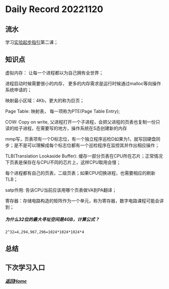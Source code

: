 
Daily Record 20221120
=====================

## 流水

 学习[实验起步指引](https://os2edu.cn/course/106)第二课； 

## 知识点

虚拟内存： 让每一个进程都以为自己拥有全世界；

进程启动时候需要很小的内存， 更多的内存需求是运行时候通过malloc等向操作系统申请的；

映射最小区域：4Kb，更大的称为巨页；

Page Table: 映射表， 每一项称为PTE(Page Table Entry);

COW: Copy on write, 父进程打开一个子进程，会把父进程的页表也复制一份只读的给子进程，在需要写的地方，操作系统在S态创建新的内存

mmp写，页表项有一个D标志位，有一个独立程序巡检D如果为1，就写回硬盘同步；是不是可以理解成每个标志位都有一个巡检程序在监控其并作出相应操作；

TLB(Translation Lookaside Buffer): 缓存一部分页表在CPU所在芯片；正常情况下页表是保存在与CPU不同的芯片上，这样CPU取用会慢；

每个进程都有自己的页表，二级页表；如果CPU切换进程，也需要相应的刷新TLB；

satp作用: 告诉CPU当前应该用哪个页表做VA到PA翻译；

寄存器：存储电路构造的矩阵作为一个单元，称为寄存器，数字电路课程可能会讲到；

##### 为什么32位的最大寻址空间是4GB，计算公式？

`2^32=4,294,967,296=1024*1024*1024*4`

## 总结



## 下次学习入口



##### [返回Home](../../../README.md)


